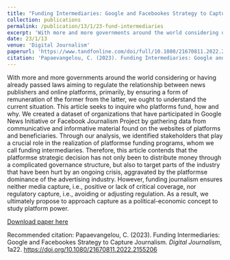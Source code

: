 ```yaml
---
title: "Funding Intermediaries: Google and Facebookеs Strategy to Capture Journalism"
collection: publications
permalink: /publication/13/1/23-fund-intermediaries
excerpt: 'With more and more governments around the world considering or having already passed laws aiming to regulate the relationship between news publishers and online platforms, primarily, by ensuring a form of remuneration of the former from the latter, we ought to understand the current situation. This article seeks to inquire who platforms fund, how and why. We created a dataset of organizations that have participated in Google News Initiative or Facebook Journalism Project by gathering data from communicative and informative material found on the websites of platforms and beneficiaries. Through our analysis, we identified stakeholders that play a crucial role in the realization of platformsе funding programs, whom we call funding intermediaries. Therefore, this article contends that the platformsе strategic decision has not only been to distribute money through a complicated governance structure, but also to target parts of the industry that have been hurt by an ongoing crisis, aggravated by the platformsе dominance of the advertising industry. However, funding journalism ensures neither media capture, i.e., positive or lack of critical coverage, nor regulatory capture, i.e., avoiding or adjusting regulation. As a result, we ultimately propose to approach capture as a political-economic concept to study platform power.'
date: 23/1/13
venue: 'Digital Journalism'
paperurl: 'https://www.tandfonline.com/doi/full/10.1080/21670811.2022.2155206'
citation: 'Papaevangelou, C. (2023). Funding Intermediaries: Google and Facebookеs Strategy to Capture Journalism. <i>Digital Journalism</i>, 1а22. https://doi.org/10.1080/21670811.2022.2155206'
---
```

With more and more governments around the world considering or having already passed laws aiming to regulate the relationship between news publishers and online platforms, primarily, by ensuring a form of remuneration of the former from the latter, we ought to understand the current situation. This article seeks to inquire who platforms fund, how and why. We created a dataset of organizations that have participated in Google News Initiative or Facebook Journalism Project by gathering data from communicative and informative material found on the websites of platforms and beneficiaries. Through our analysis, we identified stakeholders that play a crucial role in the realization of platformsе funding programs, whom we call funding intermediaries. Therefore, this article contends that the platformsе strategic decision has not only been to distribute money through a complicated governance structure, but also to target parts of the industry that have been hurt by an ongoing crisis, aggravated by the platformsе dominance of the advertising industry. However, funding journalism ensures neither media capture, i.e., positive or lack of critical coverage, nor regulatory capture, i.e., avoiding or adjusting regulation. As a result, we ultimately propose to approach capture as a political-economic concept to study platform power.

[Download paper here](https://www.tandfonline.com/doi/full/10.1080/21670811.2022.2155206)

Recommended citation: Papaevangelou, C. (2023). Funding Intermediaries: Google and Facebookеs Strategy to Capture Journalism. <i>Digital Journalism</i>, 1а22. https://doi.org/10.1080/21670811.2022.2155206